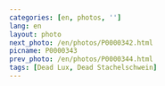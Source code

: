 ```yaml
---
categories: [en, photos, '']
lang: en
layout: photo
next_photo: /en/photos/P0000342.html
picname: P0000343
prev_photo: /en/photos/P0000344.html
tags: [Dead Lux, Dead Stachelschwein]
---
```

